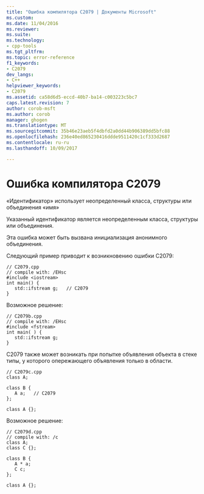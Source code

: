 ```yaml
---
title: "Ошибка компилятора C2079 | Документы Microsoft"
ms.custom: 
ms.date: 11/04/2016
ms.reviewer: 
ms.suite: 
ms.technology:
- cpp-tools
ms.tgt_pltfrm: 
ms.topic: error-reference
f1_keywords:
- C2079
dev_langs:
- C++
helpviewer_keywords:
- C2079
ms.assetid: ca58d6d5-eccd-40b7-ba14-c003223c5bc7
caps.latest.revision: 7
author: corob-msft
ms.author: corob
manager: ghogen
ms.translationtype: MT
ms.sourcegitcommit: 35b46e23aeb5f4dbfd2a0dd44b906389dd5bfc88
ms.openlocfilehash: 236e40ed865230416ddde9511420c1cf333d2687
ms.contentlocale: ru-ru
ms.lasthandoff: 10/09/2017

---
```

# <a name="compiler-error-c2079"></a>Ошибка компилятора C2079
«Идентификатор» использует неопределенный класса, структуры или объединения «имя»  
  
 Указанный идентификатор является неопределенным класса, структуры или объединения.  
  
 Эта ошибка может быть вызвана инициализация анонимного объединения.  
  
 Следующий пример приводит к возникновению ошибки C2079:  
  
```  
// C2079.cpp  
// compile with: /EHsc  
#include <iostream>  
int main() {  
   std::ifstream g;   // C2079  
}  
```  
  
 Возможное решение:  
  
```  
// C2079b.cpp  
// compile with: /EHsc  
#include <fstream>  
int main( ) {  
   std::ifstream g;  
}  
```  
  
 C2079 также может возникать при попытке объявления объекта в стеке типы, у которого опережающего объявления только в области.  
  
```  
// C2079c.cpp  
class A;  
  
class B {  
   A a;   // C2079  
};  
  
class A {};  
```  
  
 Возможное решение:  
  
```  
// C2079d.cpp  
// compile with: /c  
class A;  
class C {};  
  
class B {  
   A * a;  
   C c;  
};  
  
class A {};  
```
